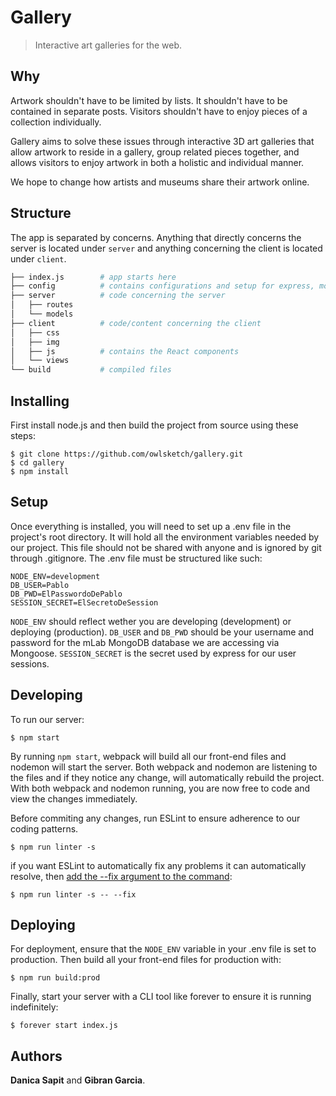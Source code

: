 # Gallery
> Interactive art galleries for the web.

## Why
Artwork shouldn't have to be limited by lists. It shouldn't have to be contained in separate posts. Visitors shouldn't have to enjoy pieces of a collection individually. 

Gallery aims to solve these issues through interactive 3D art galleries that allow artwork to reside in a gallery, group related pieces together, and allows visitors to enjoy artwork in both a holistic and individual manner. 

We hope to change how artists and museums share their artwork online.

## Structure
The app is separated by concerns. Anything that directly concerns the server is located under `server` and anything concerning the client is located under `client`.

```bash
├── index.js        # app starts here
├── config          # contains configurations and setup for express, mongoose, and the environment
├── server          # code concerning the server
│   ├── routes
│   └── models
├── client          # code/content concerning the client
│   ├── css
│   ├── img
│   ├── js          # contains the React components 
│   └── views
└── build           # compiled files
```

## Installing
First install node.js and then build the project from source using these steps:
```
$ git clone https://github.com/owlsketch/gallery.git
$ cd gallery
$ npm install
```

## Setup
Once everything is installed, you will need to set up a .env file in the project's root directory. It will hold all the environment variables needed by our project. This file should not be shared with anyone and is ignored by git through .gitignore. The .env file must be structured like such:
```dosini
NODE_ENV=development
DB_USER=Pablo
DB_PWD=ElPasswordoDePablo
SESSION_SECRET=ElSecretoDeSession
```
`NODE_ENV` should reflect wether you are developing (development) or deploying (production).
`DB_USER` and `DB_PWD` should be your username and password for the mLab MongoDB database we are accessing via Mongoose.
`SESSION_SECRET` is the secret used by express for our user sessions.

## Developing
To run our server:
```
$ npm start
```
By running `npm start`, webpack will build all our front-end files and nodemon will start the server. Both webpack and nodemon are listening to the files and if they notice any change, will automatically rebuild the project. With both webpack and nodemon running, you are now free to code and view the changes immediately.

Before commiting any changes, run ESLint to ensure adherence to our coding patterns.
```
$ npm run linter -s
```
if you want ESLint to automatically fix any problems it can automatically resolve, then [add the --fix argument to the command](https://stackoverflow.com/a/14404223):
```
$ npm run linter -s -- --fix
```

## Deploying
For deployment, ensure that the `NODE_ENV` variable in your .env file is set to production. Then build all your front-end files for production with:
```
$ npm run build:prod
```
Finally, start your server with a CLI tool like forever to ensure it is running indefinitely:
```
$ forever start index.js
```

## Authors
**Danica Sapit** and **Gibran Garcia**.
